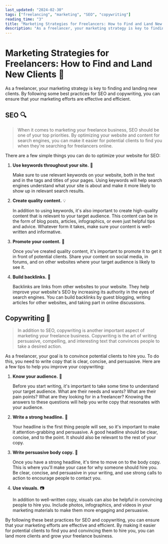 ```yaml
---
last_updated: "2024-02-30"
tags: ["freelancing", "marketing", "SEO", "copywriting"]
reading_time: "3"
title: "Marketing Strategies for Freelancers: How to Find and Land New Clients 🚀"
description: "As a freelancer, your marketing strategy is key to finding and landing new clients. By following some best practices for SEO and copywriting, you can ensure that your marketing efforts are effective and efficient. 💻"
---
```


# Marketing Strategies for Freelancers: How to Find and Land New Clients 🎯

As a freelancer, your marketing strategy is key to finding and landing new clients. By following some best practices for SEO and copywriting, you can ensure that your marketing efforts are effective and efficient.

## SEO 🔍

> When it comes to marketing your freelance business, SEO should be one of your top priorities. By optimizing your website and content for search engines, you can make it easier for potential clients to find you when they're searching for freelancers online.

There are a few simple things you can do to optimize your website for SEO:

1. **Use keywords throughout your site.** 🔑

    Make sure to use relevant keywords on your website, both in the text and in the tags and titles of your pages. Using keywords will help search engines understand what your site is about and make it more likely to show up in relevant search results.

2. **Create quality content.** 💡

    In addition to using keywords, it's also important to create high-quality content that is relevant to your target audience. This content can be in the form of blog posts, articles, infographics, or even just helpful tips and advice. Whatever form it takes, make sure your content is well-written and informative.

3. **Promote your content.** 📣

    Once you've created quality content, it's important to promote it to get it in front of potential clients. Share your content on social media, in forums, and on other websites where your target audience is likely to see it.

4. **Build backlinks.** 🔗

    Backlinks are links from other websites to your website. They help improve your website's SEO by increasing its authority in the eyes of search engines. You can build backlinks by guest blogging, writing articles for other websites, and taking part in online discussions.

## Copywriting 📝

> In addition to SEO, copywriting is another important aspect of marketing your freelance business. Copywriting is the art of writing persuasive, compelling, and interesting text that convinces people to take a desired action.

As a freelancer, your goal is to convince potential clients to hire you. To do this, you need to write copy that is clear, concise, and persuasive. Here are a few tips to help you improve your copywriting:

1. **Know your audience.** 👥

    Before you start writing, it's important to take some time to understand your target audience. What are their needs and wants? What are their pain points? What are they looking for in a freelancer? Knowing the answers to these questions will help you write copy that resonates with your audience.

2. **Write a strong headline.** 📰

    Your headline is the first thing people will see, so it's important to make it attention-grabbing and persuasive. A good headline should be clear, concise, and to the point. It should also be relevant to the rest of your copy.

3. **Write persuasive body copy.** 💪

    Once you have a strong headline, it's time to move on to the body copy. This is where you'll make your case for why someone should hire you. Be clear, concise, and persuasive in your writing, and use strong calls to action to encourage people to contact you.

4. **Use visuals.** 📷

    In addition to well-written copy, visuals can also be helpful in convincing people to hire you. Include photos, infographics, and videos in your marketing materials to make them more engaging and persuasive.

By following these best practices for SEO and copywriting, you can ensure that your marketing efforts are effective and efficient. By making it easier for potential clients to find you and convincing them to hire you, you can land more clients and grow your freelance business.
